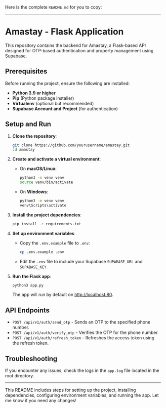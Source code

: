 Here is the complete `README.md` for you to copy:

---

# Amastay - Flask Application

This repository contains the backend for Amastay, a Flask-based API designed for OTP-based authentication and property management using Supabase.

## Prerequisites

Before running the project, ensure the following are installed:

- **Python 3.9 or higher**
- **Pip** (Python package installer)
- **Virtualenv** (optional but recommended)
- **Supabase Account and Project** (for authentication)

## Setup and Run

1. **Clone the repository**:

   ```bash
   git clone https://github.com/yourusername/amastay.git
   cd amastay
   ```

2. **Create and activate a virtual environment**:

   - On **macOS/Linux**:
     ```bash
     python3 -m venv venv
     source venv/bin/activate
     ```
   - On **Windows**:
     ```bash
     python3 -m venv venv
     venv\Scripts\activate
     ```

3. **Install the project dependencies**:

   ```bash
   pip install -r requirements.txt
   ```

4. **Set up environment variables**:

   - Copy the `.env.example` file to `.env`:
     ```bash
     cp .env.example .env
     ```
   - Edit the `.env` file to include your Supabase `SUPABASE_URL` and `SUPABASE_KEY`.

5. **Run the Flask app**:

   ```bash
   python3 app.py
   ```

   The app will run by default on [http://localhost:80](http://localhost:80).

## API Endpoints

- `POST /api/v1/auth/send_otp` - Sends an OTP to the specified phone number.
- `POST /api/v1/auth/verify_otp` - Verifies the OTP for the phone number.
- `POST /api/v1/auth/refresh_token` - Refreshes the access token using the refresh token.

## Troubleshooting

If you encounter any issues, check the logs in the `app.log` file located in the root directory.

---

This README includes steps for setting up the project, installing dependencies, configuring environment variables, and running the app. Let me know if you need any changes!
